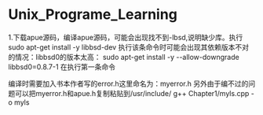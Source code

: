 # Unix_Programe_Learning
1.下载apue源码，编译apue源码，可能会出现找不到-lbsd,说明缺少库。执行
sudo apt-get install -y libbsd-dev
执行该条命令时可能会出现其依赖版本不对的情况：libbsd0的版本太高：
sudo apt-get install -y --allow-downgrade libbsd0=0.8.7-1
在执行第一条命令

编译时需要加入书本作者写的error.h这里命名为：myerror.h
另外由于编不过的问题可以把myerror.h和apue.h复制粘贴到/usr/include/
g++ Chapter1/myls.cpp -o myls
